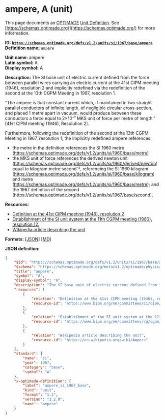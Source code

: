 # ampere, A (unit)

This page documents an [OPTIMADE](https://www.optimade.org/) [Unit Definition](https://schemas.optimade.org/#definitions). See [https://schemas.optimade.org/](https://schemas.optimade.org/) for more information.

**ID: [`https://schemas.optimade.org/defs/v1.2/units/si/1967/base/ampere`](https://schemas.optimade.org/defs/v1.2/units/si/1967/base/ampere.md)**  
**Definition name:** `ampere`

**Unit name:** ampere  
**Latin symbol:** A  
**Display symbol:** A  
  
**Description:** The SI base unit of electric current defined from the force between parallel wires carrying an electric current at the 41st CIPM meeting (1946), resolution 2 and implicitly redefined via the redefinition of the second at the 13th CGPM Meeting in 1967, resolution 1.

"The ampere is that constant current which, if maintained in two straight parallel conductors of infinite length, of negligible circular cross-section, and placed 1 metre apart in vacuum, would produce between these conductors a force equal to 2×10⁻⁷ MKS unit of force per metre of length." [41st CIPM meeting (1946), Resolution 2].

Furthermore, following the redefinition of the second at the 13th CGPM Meeting in 1967, resolution 1, the implicitly redefined ampere references:

- the metre in the definition references the SI 1960 metre (https://schemas.optimade.org/defs/v1.2/units/si/1960/base/metre)
- the MKS unit of force references the derived newton unit (https://schemas.optimade.org/defs/v1.2/units/si/1960/derived/newton) equal to kilogram·metre·second⁻², referencing the SI 1960 kilogram (https://schemas.optimade.org/defs/v1.2/units/si/1960/base/kilogram) and metre (https://schemas.optimade.org/defs/v1.2/units/si/1960/base/metre); and the 1967 definition of the second (https://schemas.optimade.org/defs/v1.2/units/si/1967/base/second).

**Resources:**

- [Definition at the 41st CIPM meeting (1946), resolution 2](https://www.bipm.org/en/committees/ci/cipm/41-1946/resolution-2)
- [Establishment of the SI unit system at the 11th CGPM meeting (1960), resolution 12.](https://www.bipm.org/en/committees/cg/cgpm/11-1960/resolution-12)
- [Wikipedia article describing the unit](https://en.wikipedia.org/wiki/Ampere)


**Formats:** [[JSON](ampere.json)] [[MD](ampere.md)]

**JSON definition:**

``` json
{
    "$id": "https://schemas.optimade.org/defs/v1.2/units/si/1967/base/ampere",
    "$schema": "https://schemas.optimade.org/meta/v1.2/optimade/physical_unit_definition.json",
    "title": "ampere",
    "symbol": "A",
    "display-symbol": "A",
    "description": "The SI base unit of electric current defined from the force between parallel wires carrying an electric current at the 41st CIPM meeting (1946), resolution 2 and implicitly redefined via the redefinition of the second at the 13th CGPM Meeting in 1967, resolution 1.\n\n\"The ampere is that constant current which, if maintained in two straight parallel conductors of infinite length, of negligible circular cross-section, and placed 1 metre apart in vacuum, would produce between these conductors a force equal to 2\u00d710\u207b\u2077 MKS unit of force per metre of length.\" [41st CIPM meeting (1946), Resolution 2].\n\nFurthermore, following the redefinition of the second at the 13th CGPM Meeting in 1967, resolution 1, the implicitly redefined ampere references:\n\n- the metre in the definition references the SI 1960 metre (https://schemas.optimade.org/defs/v1.2/units/si/1960/base/metre)\n- the MKS unit of force references the derived newton unit (https://schemas.optimade.org/defs/v1.2/units/si/1960/derived/newton) equal to kilogram\u00b7metre\u00b7second\u207b\u00b2, referencing the SI 1960 kilogram (https://schemas.optimade.org/defs/v1.2/units/si/1960/base/kilogram) and metre (https://schemas.optimade.org/defs/v1.2/units/si/1960/base/metre); and the 1967 definition of the second (https://schemas.optimade.org/defs/v1.2/units/si/1967/base/second).",
    "resources": [
        {
            "relation": "Definition at the 41st CIPM meeting (1946), resolution 2",
            "resource-id": "https://www.bipm.org/en/committees/ci/cipm/41-1946/resolution-2"
        },
        {
            "relation": "Establishment of the SI unit system at the 11th CGPM meeting (1960), resolution 12.",
            "resource-id": "https://www.bipm.org/en/committees/cg/cgpm/11-1960/resolution-12"
        },
        {
            "relation": "Wikipedia article describing the unit",
            "resource-id": "https://en.wikipedia.org/wiki/Ampere"
        }
    ],
    "standard": {
        "name": "si",
        "year": 1967,
        "category": "base",
        "symbol": "A"
    },
    "x-optimade-definition": {
        "label": "ampere_si_1967_base",
        "kind": "unit",
        "format": "1.2",
        "version": "1.2.0",
        "name": "ampere"
    }
}
```